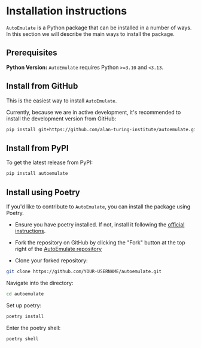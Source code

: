 # Installation instructions

`AutoEmulate` is a Python package that can be installed in a number of ways. In this section we will describe the main ways to install the package.

## Prerequisites

**Python Version:** `AutoEmulate` requires Python `>=3.10` and `<3.13`.

## Install from GitHub

This is the easiest way to install `AutoEmulate`.

Currently, because we are in active development, it's recommended to install the development version from GitHub:

```bash
pip install git+https://github.com/alan-turing-institute/autoemulate.git
```

## Install from PyPI

To get the latest release from PyPI:

```bash
pip install autoemulate
```

## Install using Poetry

If you'd like to contribute to `AutoEmulate`, you can install the package using Poetry.

* Ensure you have poetry installed. If not, install it following the [official instructions](https://python-poetry.org/docs/).

* Fork the repository on GitHub by clicking the "Fork" button at the top right of the [AutoEmulate repository](https://github.com/alan-turing-institute/autoemulate)

* Clone your forked repository:

```bash
git clone https://github.com/YOUR-USERNAME/autoemulate.git
```

Navigate into the directory:

```bash
cd autoemulate
```

Set up poetry:

```bash
poetry install
```

Enter the poetry shell:

```bash
poetry shell
```
